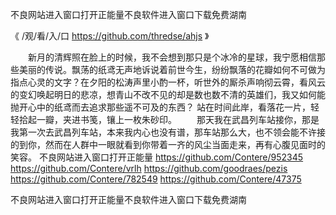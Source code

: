 
不良网站进入窗口打开正能量不良软件进入窗口下载免费湖南




《 /观/看/入/口 https://github.com/thredse/ahjs 》




　　新月的清辉照在脸上的时候，我不会想到那只是个冰冷的星球，我宁愿相信那些美丽的传说。飘荡的纸鸢无声地诉说着前世今生，纷纷飘落的花瓣如何不可做为指点心灵的文字？在夕阳的松涛声里小酌一杯，听世外的厮杀声响彻云霄，看风云的变幻唤起明日的悲凉，想青山不改不见的却是数也数不清的英雄们，我又如何能抛开心中的纸鸢而去追求那些遥不可及的东西？
站在时间此岸，看落花一片，轻轻拾起一瓣，夹进书笺，镶上一枚朱砂印。
　　那天我在武昌列车站接你，那是我第一次去武昌列车站，本来我内心也没有谱，那车站那么大，也不领会能不许接的到你，然而在人群中一眼就看到你带着一齐的风尘当面走来，再有心腹见面时的笑容。
不良网站进入窗口打开正能量
https://github.com/Contere/952345
https://github.com/Contere/vrlh
https://github.com/goodraes/pezis
https://github.com/Contere/782549
https://github.com/Contere/47375





不良网站进入窗口打开正能量不良软件进入窗口下载免费湖南
